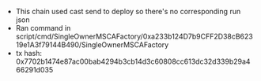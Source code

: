 - This chain used cast send to deploy so there's no corresponding run json
- Ran command in script/cmd/SingleOwnerMSCAFactory/0xa233b124D7b9CFF2D38cB62319e1A3f79144B490/SingleOwnerMSCAFactory
- tx hash: 0x7702b1474e87ac00bab4294b3cb14d3c60808cc613dc32d339b29a466291d035
